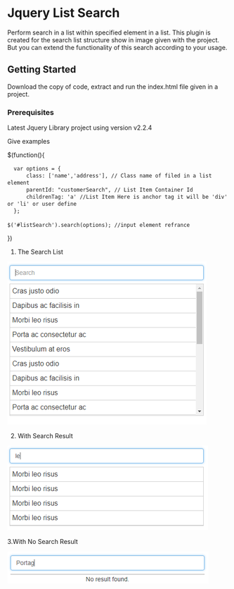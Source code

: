 # Jquery List Search 

Perform search in a list within specified element in a list.
This plugin is created for the search list structure show in image given with the project.
But you can extend the functionality of this search according to your usage.

## Getting Started

Download the copy of code, extract and run the index.html file given in a project.

### Prerequisites

Latest Jquery Library project using version v2.2.4

Give examples

$(function(){  

      var options = {
          class: ['name','address'], // Class name of filed in a list element
          parentId: "customerSearch", // List Item Container Id
          childrenTag: 'a' //List Item Here is anchor tag it will be 'div' or 'li' or user define 
      };
  
    $('#listSearch').search(options); //input element refrance  
})  
 
 1. The Search List 
 
 ![alt text](https://github.com/khanwasim1992/JqueryListSearch-/blob/master/list.PNG)
 
 2. With Search Result
 
 ![alt text](https://github.com/khanwasim1992/JqueryListSearch-/blob/master/with-search-result.PNG)   
 
 3.With No Search Result
 
 ![alt text](https://github.com/khanwasim1992/JqueryListSearch-/blob/master/with-no-result.PNG)
  
  
